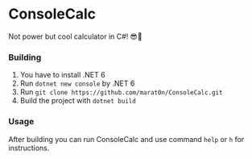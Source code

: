 ﻿# ConsoleCalc
Not power but cool calculator in C#! 😎💎

### Building
1. You have to install .NET 6
2. Run `dotnet new console` by .NET 6
3. Run `git clone https://github.com/marat0n/ConsoleCalc.git`
4. Build the project with `dotnet build`

### Usage
After building you can run ConsoleCalc and use command `help` or `h` for instructions.